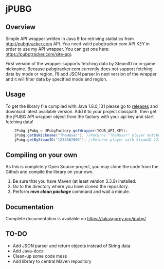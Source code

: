 # jPUBG

## Overview

Simple API wrapper written in Java 8 for retriving statistics from http://pubgtracker.com API. 
You need valid pubgtracker.com API KEY in order to use my API wrapper. You can get one here: https://pubgtracker.com/site-api.

First version of the wrapper supports fetching data by SteamID or in-game nickname. 
Because pubgtracker.com currently does not support fetching data by mode or region, I'll add JSON parser in next version
of the wrapper and it will filter data by specified mode and region.

## Usage

To get the library file compiled with Java 1.8.0_131 please go to [releases](https://github.com/Lukaszpg/jPUBG/releases) and download latest available version. Add it to your project classpath, then get the jPUBG API wrapper object from the factory with your api key and start fetching data! 

```java
    JPubg jPubg = JPubgFactory.getWrapper(YOUR_API_KEY);
    jPubg.getByNickname("TheHusar"); //Returns "TheHusar" player matches in string JSON format
    jPubg.getBySteamID("1234567890"); //Returns player with SteamID 1234567890 matches in string JSON format
```

## Compiling on your own

As this is completely Open Source project, you may clone the code from the Github and compile the library on your own. 
1. Be sure that you have Maven (at least version 3.3.9) installed.
2. Go to the directory where you have cloned the repository.
3. Perform ***mvn clean package*** command and wait a minute.

## Documentation

Complete documentation is available on https://lukasgorny.pro/jpubg/.

## TO-DO

- Add JSON parser and return objects instead of String data
- Add Java-docs
- Clean-up some code mess
- Add library to central Maven repository
